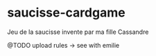 # saucisse-cardgame
Jeu de la saucisse invente par ma fille Cassandre

@TODO upload rules -> see with emilie